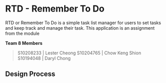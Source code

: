# RTD - Remember To Do
RTD or Remember To Do is a simple task list manager for users to set tasks and keep track and manage their task. This application is an assignment from the module 

**Team 8 Members**
> S10208233 | Lester Cheong
> S10204765 | Chow Keng Shion
> S10194048 | Daryl Chong

## Design Process

